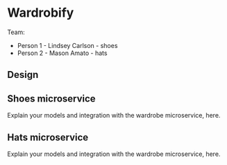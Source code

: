 # Wardrobify

Team:

* Person 1 - Lindsey Carlson - shoes
* Person 2 - Mason Amato - hats

## Design

## Shoes microservice

Explain your models and integration with the wardrobe
microservice, here.

## Hats microservice

Explain your models and integration with the wardrobe
microservice, here.
